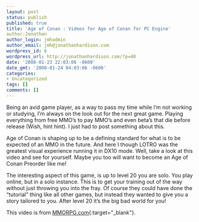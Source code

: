 ```yaml
---
layout: post
status: publish
published: true
title: 'Age of Conan : Videos for Age of Conan for PC Engine'
author:Jonathan
author_login: jmhadmin
author_email: jmh@jonathanhardison.com
wordpress_id: 6
wordpress_url: http://jonathanhardison.com/?p=40
date: '2008-01-23 22:03:06 -0600'
date_gmt: '2008-01-24 04:03:06 -0600'
categories:
- Uncategorized
tags: []
comments: []
---
```

Being an avid game player, as a way to pass my time while I’m not working or studying, I’m
 always on the look out for the next great game. Playing everything from free MMO’s to pay MMO’s
 and even beta’s that die before release (Wish, hint hint). I just had to post something about this.

Age of Conan is shaping up to be a defining standard for what is to be expected of an MMO in the
 future. And here I though LOTRO was the greatest visual experience running it in DX10 mode.
 Well, take a look at this video and see for yourself. Maybe you too will want to become an Age of Conan
 Preorder like me!

The interesting aspect of this game, is up to level 20 you are solo. You play online, but in a solo instance.
 This is to get your training out of the way without just throwing you into the fray. Of course they could have
 done the “tutorial” thing like all other games, but instead they wanted to give you a story tailored to you.
 After level 20 it’s the big bad world for you!

This video is from [MMORPG.com](http://www.mmorpg.com/gamelist.cfm/setView/videos/gameID/191/videoId/1174){:target="_blank"}.
